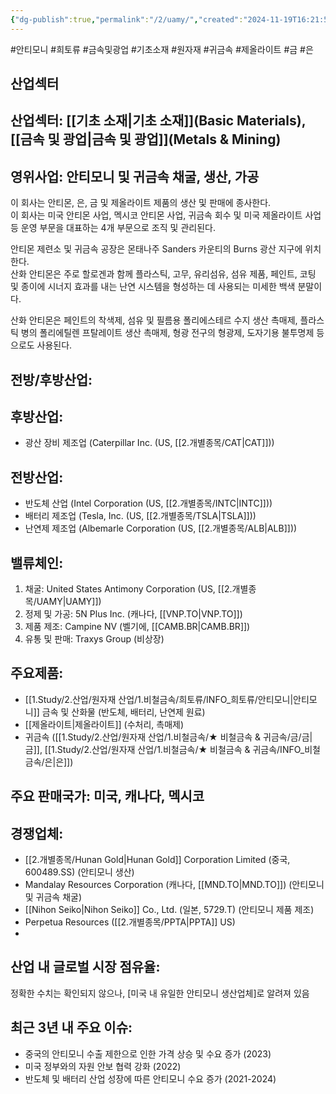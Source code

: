 ```yaml
---
{"dg-publish":true,"permalink":"/2/uamy/","created":"2024-11-19T16:21:57.842+09:00","updated":"2025-06-03T20:06:01.824+09:00"}
---
```


#안티모니 #희토류 #금속및광업 #기초소재 #원자재 #귀금속 #제올라이트 #금 #은 

## 산업섹터

## 산업섹터: [[기초 소재\|기초 소재]](Basic Materials), [[금속 및 광업\|금속 및 광업]](Metals & Mining)

## 영위사업: 안티모니 및 귀금속 채굴, 생산, 가공

이 회사는 안티몬, 은, 금 및 제올라이트 제품의 생산 및 판매에 종사한다.  
이 회사는 미국 안티몬 사업, 멕시코 안티몬 사업, 귀금속 회수 및 미국 제올라이트 사업 등 운영 부문을 대표하는 4개 부문으로 조직 및 관리된다.  
  
안티몬 제련소 및 귀금속 공장은 몬태나주 Sanders 카운티의 Burns 광산 지구에 위치한다.  
산화 안티몬은 주로 할로겐과 함께 플라스틱, 고무, 유리섬유, 섬유 제품, 페인트, 코팅 및 종이에 시너지 효과를 내는 난연 시스템을 형성하는 데 사용되는 미세한 백색 분말이다.  
  
산화 안티몬은 페인트의 착색제, 섬유 및 필름용 폴리에스테르 수지 생산 촉매제, 플라스틱 병의 폴리에틸렌 프탈레이트 생산 촉매제, 형광 전구의 형광제, 도자기용 불투명제 등으로도 사용된다.


## 전방/후방산업:  

## 후방산업: 

- 광산 장비 제조업 (Caterpillar Inc. (US, [[2.개별종목/CAT\|CAT]]))  

## 전방산업:

- 반도체 산업 (Intel Corporation (US, [[2.개별종목/INTC\|INTC]]))
- 배터리 제조업 (Tesla, Inc. (US, [[2.개별종목/TSLA\|TSLA]]))
- 난연제 제조업 (Albemarle Corporation (US, [[2.개별종목/ALB\|ALB]]))

## 밸류체인:

1. 채굴: United States Antimony Corporation (US, [[2.개별종목/UAMY\|UAMY]])
2. 정제 및 가공: 5N Plus Inc. (캐나다, [[VNP.TO\|VNP.TO]])
3. 제품 제조: Campine NV (벨기에, [[CAMB.BR\|CAMB.BR]])
4. 유통 및 판매: Traxys Group (비상장)

## 주요제품:

- [[1.Study/2.산업/원자재 산업/1.비철금속/희토류/INFO_희토류/안티모니\|안티모니]] 금속 및 산화물 (반도체, 배터리, 난연제 원료)
- [[제올라이트\|제올라이트]] (수처리, 촉매제)
- 귀금속 ([[1.Study/2.산업/원자재 산업/1.비철금속/★ 비철금속 & 귀금속/금/금\|금]], [[1.Study/2.산업/원자재 산업/1.비철금속/★ 비철금속 & 귀금속/INFO_비철금속/은\|은]])

## 주요 판매국가: 미국, 캐나다, 멕시코

## 경쟁업체:

- [[2.개별종목/Hunan Gold\|Hunan Gold]] Corporation Limited (중국, 600489.SS) (안티모니 생산)
- Mandalay Resources Corporation (캐나다, [[MND.TO\|MND.TO]]) (안티모니 및 귀금속 채굴)
- [[Nihon Seiko\|Nihon Seiko]] Co., Ltd. (일본, 5729.T) (안티모니 제품 제조)
- Perpetua Resources ([[2.개별종목/PPTA\|PPTA]] US)
- 

## 산업 내 글로벌 시장 점유율: 

정확한 수치는 확인되지 않으나, [미국 내 유일한 안티모니 생산업체]로 알려져 있음

## 최근 3년 내 주요 이슈:

- 중국의 안티모니 수출 제한으로 인한 가격 상승 및 수요 증가 (2023)
- 미국 정부와의 자원 안보 협력 강화 (2022)
- 반도체 및 배터리 산업 성장에 따른 안티모니 수요 증가 (2021-2024)